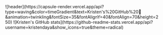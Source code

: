 <!--
**kristendaya/kristendaya** is a ✨ _special_ ✨ repository because its `README.md` (this file) appears on your GitHub profile.

Here are some ideas to get you started:

- 🔭 I’m currently working on ...
- 🌱 I’m currently learning ...
- 👯 I’m looking to collaborate on ...
- 🤔 I’m looking for help with ...
- 💬 Ask me about ...
- 📫 How to reach me: ...
- 😄 Pronouns: ...
- ⚡ Fun fact: ...
--!>
![header](https://capsule-render.vercel.app/api?type=waving&color=timeGradient&text=Kristen's%20GitHub%20👋&animation=twinkling&fontSize=35&fontAlignY=40&fontAlign=70&height=250)

![Kristen's GitHub stats](https://github-readme-stats.vercel.app/api?username=kristendaya&show_icons=true&theme=radical)

